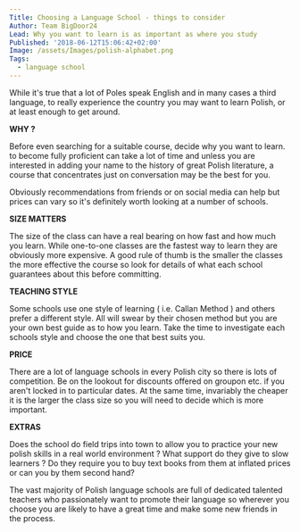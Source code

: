 ```yaml
---
Title: Choosing a Language School - things to consider
Author: Team BigDoor24
Lead: Why you want to learn is as important as where you study
Published: '2018-06-12T15:06:42+02:00'
Image: /assets/Images/polish-alphabet.png
Tags:
  - language school
---
```

While it's true that a lot of Poles speak English and in many cases a third language, to really experience the country you may want to learn Polish, or at least enough to get around.

**WHY ?**

Before even searching for a suitable course, decide why you want to learn. to become fully proficient can take a lot of time and unless you are interested in adding your name to the history of great Polish literature, a course that concentrates just on conversation may be the best for you.

Obviously recommendations from friends or on social media can help but prices can vary so it's definitely worth looking at a number of schools. 

**SIZE MATTERS**

The size of the class can have a real bearing on how fast and how much you learn. While one-to-one classes are the fastest way to learn they are obviously more expensive. A good rule of thumb is the smaller the classes the more effective the course so look for details of what each school guarantees about this before committing.

**TEACHING STYLE**

Some schools use one style of learning ( i.e. Callan Method ) and others prefer a different style. All will swear by their chosen method but you are your own best guide as to how you learn. Take the time to investigate each schools style and choose the one that best suits you.

**PRICE**

There are a lot of language schools in every Polish city so there is lots of competition. Be on the lookout for discounts offered on groupon etc. if you aren't locked in to particular dates. At the same time, invariably the cheaper it is the larger the class size so you will need to decide which is more important.

**EXTRAS**

Does the school do field trips into town to allow you to practice your new polish skills in a real world environment ? What support do they give to slow learners ? Do they require you to buy text books from them at inflated prices or can you by them second hand?

The vast majority of Polish language schools are full of dedicated talented teachers who passionately want to promote their language so wherever you choose you are likely to have a great time and make some new friends in the process.
